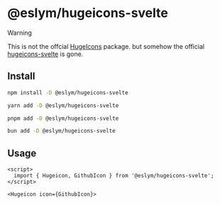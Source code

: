 # @eslym/hugeicons-svelte

> [!WARNING]
> This is not the offcial [HugeIcons](https://hugeicons.com/) package.
> but somehow the official [hugeicons-svelte](https://www.npmjs.com/package/hugeicons-svelte) is gone.

## Install

```bash
npm install -D @eslym/hugeicons-svelte
```

```bash
yarn add -D @eslym/hugeicons-svelte
```

```bash
pnpm add -D @eslym/hugeicons-svelte
```

```bash
bun add -D @eslym/hugeicons-svelte
```

## Usage

```svelte
<script>
  import { Hugeicon, GithubIcon } from '@eslym/hugeicons-svelte';
</script>

<Hugeicon icon={GithubIcon}>
```
